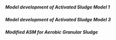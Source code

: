 ##### Model development of Activated Sludge Model 1 
##### Model development of Activated Sludge Model 3
##### Modified ASM for Aerobic Granular Sludge 

